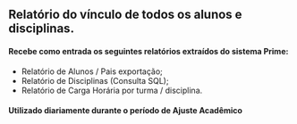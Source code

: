 ## Relatório do vínculo de todos os alunos e disciplinas.

#### Recebe como entrada os seguintes relatórios extraídos do sistema Prime:
 - Relatório de Alunos / Pais exportação; 
 - Relatório de Disciplinas (Consulta SQL); 
 - Relatório de Carga Horária por turma / disciplina.
#### Utilizado diariamente durante o período de Ajuste Acadêmico
